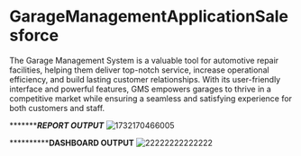# GarageManagementApplicationSalesforce

The Garage Management System is a valuable tool for automotive repair facilities, helping them deliver top-notch service, increase operational efficiency, and build lasting customer relationships. With its user-friendly interface and powerful features, GMS empowers garages to thrive in a competitive market while ensuring a seamless and satisfying experience for both customers and staff.

**********************************REPORT OUTPUT***************************
![1732170466005](https://github.com/user-attachments/assets/50b050f8-05eb-44d0-8a53-8ffe7a36d2ef)

**********************************DASHBOARD OUTPUT************************
![22222222222222](https://github.com/user-attachments/assets/a2186fcc-fcfa-4b9a-9e84-4b1376bbd609)








